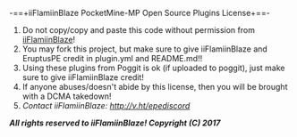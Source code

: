-==+iiFlamiinBlaze PocketMine-MP Open Source Plugins License+==-

1. Do not copy/copy and paste this code without permission from [iiFlamiinBlaze](https://github.com/iiFlamiinBlaze)!
2. You may fork this project, but make sure to give iiFlamiinBlaze and EruptusPE credit in plugin.yml and README.md!!
3. Using these plugins from Poggit is ok (if uploaded to poggit), just make sure to give iiFlamiinBlaze credit!
4. If anyone abuses/doesn't abide by this license, then you will be brought with a DCMA takedown!
5. _Contact iiFlamiinBlaze: http://v.ht/epediscord_

***All rights reserved to iiFlamiinBlaze!
Copyright (C) 2017***
